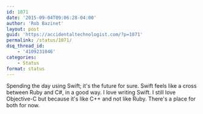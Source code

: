 ```yaml
---
id: 1071
date: '2015-09-04T09:06:28-04:00'
author: 'Rob Bazinet'
layout: post
guid: 'https://accidentaltechnologist.com/?p=1071'
permalink: /status/1071/
dsq_thread_id:
    - '4109231046'
categories:
    - Status
format: status
---
```


Spending the day using Swift; it's the future for sure. Swift feels like a cross between Ruby and C#, in a good way. I love writing Swift. I still love Objective-C but because it's like C++ and not like Ruby. There's a place for both for now.